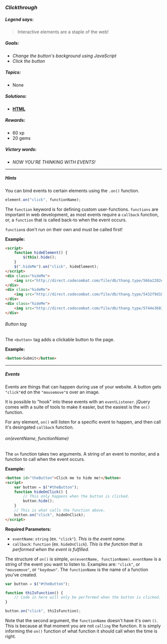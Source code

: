 ### _Clickthrough_

##### _Legend says:_
> Interactive elements are a staple of the web!

##### _Goals:_
+ _Change the button's background using JavaScript_
+ _Click the button_

##### _Topics:_
+ None

##### _Solutions:_
+ **[HTML](Clickthrough.html)**

##### _Rewards:_
+ 60  xp
+ 20 gems

##### _Victory words:_
+ _NOW YOU'RE THINKING WITH EVENTS!_

___

##### _Hints_

You can bind events to certain elements using the `.on()` function.

```javascript
element.on("click", functionName);
```

The `function` keyword is for defining custom user-functions. `functions` are important in web development, as most events require a `callback` function, or, a `function` that is called back-to when the event occurs.

`function`s don't run on their own and must be called first!

**Example:**

```html
<script>
    function hideElement() {
        $(this).hide();
    }
    $(".hideMe").on("click", hideElement);
</script>
<div class="hideMe">
    <img src="http://direct.codecombat.com/file/db/thang.type/566a2202e132c81f00f38c81/portrait.png"/>
</div>
<div class="hideMe">
    <img src="http://direct.codecombat.com/file/db/thang.type/5432f9d18364d30000d1f943/portrait.png"/>
</div>
<div class="hideMe">
    <img src="http://direct.codecombat.com/file/db/thang.type/5744e3683af6bf590cd27371/portrait.png"/>
</div>
```

###### _Button tag_

The `<button>` tag adds a clickable button to the page.

**Example:**

```html
<button>Submit</button>
```

___

##### _Events_

Events are things that can happen during use of your website. A button gets `"click"`ed on the `"mousemove"`s over an image.

It is possible to "hook" into these events with an `eventListener`. jQuery comes with a suite of tools to make it easier, but the easiest is the `on()` function.

For any element, `on()` will listen for a specific event to happen, and then call it's desingated `callback` function.

###### _on(eventName, functionName)_

The `on` function takes two arguments. A string of an event to monitor, and a function to call when the event occurs.

**Example:**

```html
<button id="theButton">Click me to hide me!</button>
<script>
    var button = $("#theButton");
    function hideOnClick() {
        // This only happens when the button is clicked.
        button.hide();
    }
    // This is what calls the function above.
    button.on("click", hideOnClick);
</script>
```

**Required Parameters:**
+ `eventName`: `string` (ex. `"click"`). _This is the event name._
+ `callback`: `function` (ex. `hideOnClick`). _This is the function that is performed when the event is fulfilled._

The structure of `on()` is simple, `on(eventName, functionName)`. `eventName` is a string of the event you want to listen to. Examples are: `"click"`, or `"mousemove"`, or `"keydown"`. The `functionName` is the name of a function you've created.

```javascript
var button = $("#theButton");

function thiIsFunction() {
    // Code in here will only be performed when the button is clicked.
}

button.on("click", thiIsFunction);
```

Note that the second argument, the `functionName` doesn't have it's own `()`. This is because at that moment you are not `calling` the function. It is simply informing the `on()` function of what function it should call when the time is right.
